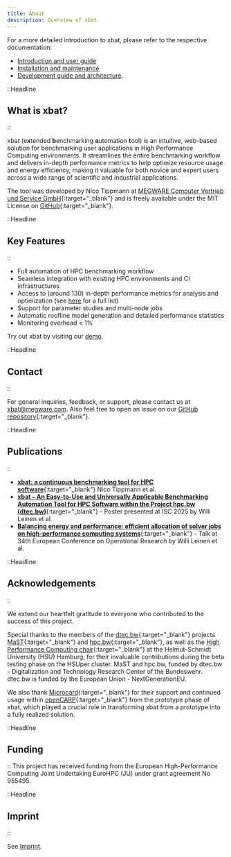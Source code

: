 ```yaml
---
title: About
description: Overview of xbat
---
```


For a more detailed introduction to xbat, please refer to the respective documentation:

-   [Introduction and user guide](/docs/user/introduction)
-   [Installation and maintenance](/docs/admin/setup/installation)
-   [Development guide and architecture](/docs/developer/contribute).

::Headline

## What is xbat?

::

xbat (e**x**tended **b**enchmarking **a**utomation **t**ool) is an intuitive, web-based solution for benchmarking user applications in High Performance Computing environments. It streamlines the entire benchmarking workflow and delivers in-depth performance metrics to help optimize resource usage and energy efficiency, making it valuable for both novice and expert users across a wide range of scientific and industrial applications.

The tool was developed by Nico Tippmann at [MEGWARE Computer Vertrieb und Service GmbH](https://www.megware.com/){:target="_blank"} and is freely available under the MIT License on [GitHub](https://github.com/MEGWARE-HPC/xbat){:target="_blank"}.

::Headline

## Key Features

::

-   Full automation of HPC benchmarking workflow
-   Seamless integration with existing HPC environments and CI infrastructures
-   Access to (around 130) in-depth performance metrics for analysis and optimization (see [here](/docs/user/metrics/monitoring) for a full list)
-   Support for parameter studies and multi-node jobs
-   Automatic roofline model generation and detailed performance statistics
-   Monitoring overhead < 1%

Try out xbat by visiting our [demo](/docs/demo).

::Headline

## Contact

::

For general inquiries, feedback, or support, please contact us at [xbat@megware.com](mailto:xbat@megware.com). Also feel free to open an issue on our [GitHub repository](https://github.com/MEGWARE-HPC/xbat){:target="_blank"}.

::Headline

## Publications

::

<!-- KEEP IN SYNC WITH README.md -->

-   [**xbat: a continuous benchmarking tool for HPC software**](https://openhsu.ub.hsu-hh.de/entities/publication/16783){:target="_blank"} Nico Tippmann et al.
-   [**xbat – An Easy-to-Use and Universally Applicable Benchmarking Automation Tool for HPC Software within the Project hpc.bw (dtec.bw)**](https://openhsu.ub.hsu-hh.de/entities/publication/20152){:target="_blank"} - Poster presented at ISC 2025 by Willi Leinen et al.
-   [**Balancing energy and performance: efficient allocation of solver jobs on high-performance computing systems**](https://openhsu.ub.hsu-hh.de/entities/publication/20237){:target="_blank"} - Talk at 34th European Conference on Operational Research by Willi Leinen et al.

::Headline

## Acknowledgements

::

<!-- KEEP IN SYNC WITH README.md -->

We extend our heartfelt gratitude to everyone who contributed to the success of this project.

Special thanks to the members of the [dtec.bw](https://dtecbw.de/home){:target="_blank"} projects [MaST](https://www.hsu-hh.de/hpc/mast-consortium/){:target="_blank"} and [hpc.bw](https://www.hsu-hh.de/wb/hpc-bw){:target="_blank"}, as well as the [High Performance Computing chair](https://www.hsu-hh.de/hpc/en/){:target="_blank"} at the Helmut-Schmidt University (HSU) Hamburg, for their invaluable contributions during the beta testing phase on the HSUper cluster. MaST and hpc.bw, funded by dtec.bw - Digitalization and Technology Research Center of the Bundeswehr. dtec.bw is funded by the European Union - NextGenerationEU.

We also thank [Microcard](https://www.microcard.eu/){:target="_blank"} for their support and continued usage within [openCARP](https://opencarp.org/){:target="_blank"} from the prototype phase of xbat, which played a crucial role in transforming xbat from a prototype into a fully realized solution.

::Headline

## Funding

<!-- KEEP IN SYNC WITH README.md -->

::
This project has received funding from the European High-Performance Computing Joint Undertaking EuroHPC (JU) under grant agreement No 955495.

::Headline

## Imprint

::

See [Imprint](/imprint).
